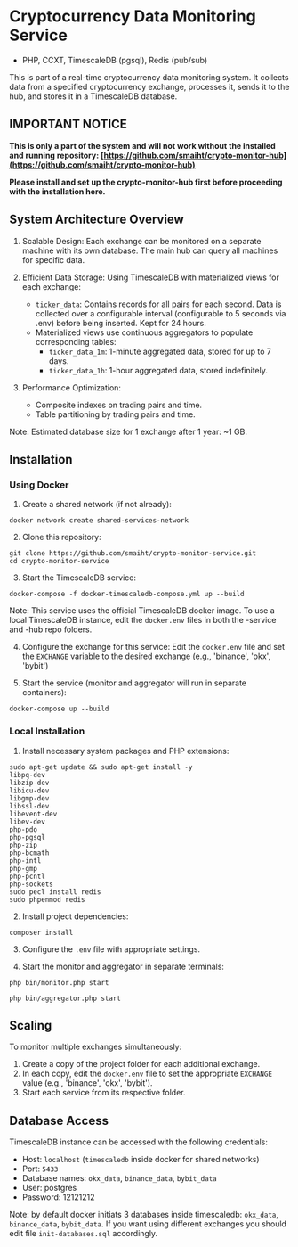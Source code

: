 # Cryptocurrency Data Monitoring Service
- PHP, CCXT, TimescaleDB (pgsql), Redis (pub/sub)

This is part of a real-time cryptocurrency data monitoring system. It collects data from a specified cryptocurrency exchange, processes it, sends it to the hub, and stores it in a TimescaleDB database.

## IMPORTANT NOTICE

**This is only a part of the system and will not work without the installed and running repository: [https://github.com/smaiht/crypto-monitor-hub](https://github.com/smaiht/crypto-monitor-hub)**

**Please install and set up the crypto-monitor-hub first before proceeding with the installation here.**


## System Architecture Overview

1. Scalable Design:
   Each exchange can be monitored on a separate machine with its own database. The main hub can query all machines for specific data.

2. Efficient Data Storage:
   Using TimescaleDB with materialized views for each exchange:
   - `ticker_data`: Contains records for all pairs for each second. Data is collected over a configurable interval (configurable to 5 seconds via .env) before being inserted. Kept for 24 hours.
   - Materialized views use continuous aggregators to populate corresponding tables:
     - `ticker_data_1m`: 1-minute aggregated data, stored for up to 7 days.
     - `ticker_data_1h`: 1-hour aggregated data, stored indefinitely.

3. Performance Optimization:
   - Composite indexes on trading pairs and time.
   - Table partitioning by trading pairs and time.

Note: Estimated database size for 1 exchange after 1 year: ~1 GB.


## Installation

### Using Docker

1. Create a shared network (if not already):
~~~
docker network create shared-services-network
~~~

2. Clone this repository:
~~~
git clone https://github.com/smaiht/crypto-monitor-service.git
cd crypto-monitor-service
~~~

3. Start the TimescaleDB service:
~~~
docker-compose -f docker-timescaledb-compose.yml up --build
~~~
Note: This service uses the official TimescaleDB docker image. To use a local TimescaleDB instance, edit the `docker.env` files in both the -service and -hub repo folders.

4. Configure the exchange for this service:
Edit the `docker.env` file and set the `EXCHANGE` variable to the desired exchange (e.g., 'binance', 'okx', 'bybit')

5. Start the service (monitor and aggregator will run in separate containers):
~~~
docker-compose up --build
~~~



### Local Installation

1. Install necessary system packages and PHP extensions:
~~~
sudo apt-get update && sudo apt-get install -y 
libpq-dev 
libzip-dev 
libicu-dev 
libgmp-dev 
libssl-dev 
libevent-dev 
libev-dev 
php-pdo 
php-pgsql 
php-zip 
php-bcmath 
php-intl 
php-gmp 
php-pcntl 
php-sockets
sudo pecl install redis
sudo phpenmod redis
~~~

2. Install project dependencies:
~~~
composer install
~~~
3. Configure the `.env` file with appropriate settings.

4. Start the monitor and aggregator in separate terminals:
~~~
php bin/monitor.php start
~~~
~~~
php bin/aggregator.php start
~~~



## Scaling

To monitor multiple exchanges simultaneously:

1. Create a copy of the project folder for each additional exchange.
2. In each copy, edit the `docker.env` file to set the appropriate `EXCHANGE` value (e.g., 'binance', 'okx', 'bybit').
3. Start each service from its respective folder.



## Database Access

TimescaleDB instance can be accessed with the following credentials:
- Host: `localhost` (`timescaledb` inside docker for shared networks)
- Port: `5433`
- Database names: `okx_data`, `binance_data`, `bybit_data`
- User: postgres
- Password: 12121212


Note: by default docker initiats 3 databases inside timescaledb: `okx_data`, `binance_data`, `bybit_data`. If you want using different exchanges you should edit file `init-databases.sql` accordingly.